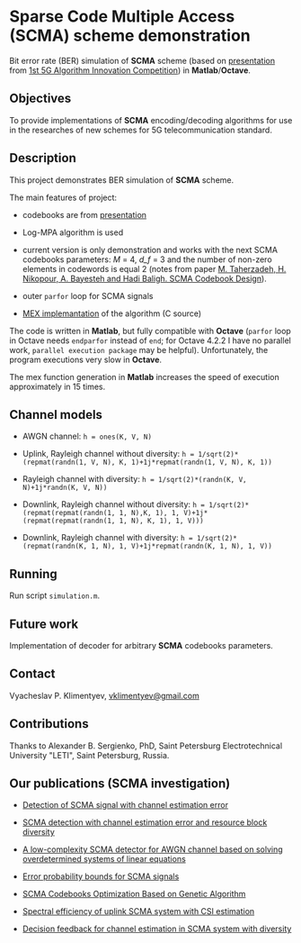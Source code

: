 # Sparse Code Multiple Access (SCMA) scheme demonstration

Bit error rate (BER) simulation of **SCMA** scheme (based on [presentation](http://www.innovateasia.com/5g/images/pdf/1st%205G%20Algorithm%20Innovation%20Competition-ENV1.0%20-%20SCMA.pdf) from [1st 5G Algorithm Innovation Competition](http://www.innovateasia.com/5g/en/)) in **Matlab**/**Octave**.

## Objectives

To provide implementations of **SCMA** encoding/decoding algorithms for use in the researches of new schemes for 5G telecommunication standard.

## Description

This project demonstrates BER simulation of **SCMA** scheme.

The main features of project:

* codebooks are from [presentation](http://www.innovateasia.com/5g/images/pdf/1st%205G%20Algorithm%20Innovation%20Competition-ENV1.0%20-%20SCMA.pdf)

* Log-MPA algorithm is used

* current version is only demonstration and  works with the next SCMA codebooks parameters: *M* = 4, *d_f* = 3 and the number of non-zero elements in codewords is equal 2 (notes from paper [M. Taherzadeh, H. Nikopour, A. Bayesteh and Hadi Baligh. SCMA Codebook Design](https://arxiv.org/pdf/1408.3653v1.pdf)).

* outer `parfor` loop for SCMA signals

* [MEX implemantation](https://github.com/klimentyev/scma_mex) of the algorithm (C source)

The code is written in **Matlab**, but fully compatible with **Octave** (`parfor` loop in Octave needs `endparfor` instead of `end`; for Octave 4.2.2 I have no parallel work, `parallel execution package` may be helpful).
Unfortunately, the program executions very slow in **Octave**.

The mex function generation in **Matlab** increases the speed of execution approximately in 15 times.

## Channel models

* AWGN channel: `h = ones(K, V, N)`

* Uplink, Rayleigh channel without diversity: `h = 1/sqrt(2)*(repmat(randn(1, V, N), K, 1)+1j*repmat(randn(1, V, N), K, 1))`

* Rayleigh channel with diversity: `h = 1/sqrt(2)*(randn(K, V, N)+1j*randn(K, V, N))`

* Downlink, Rayleigh channel without diversity: `h = 1/sqrt(2)*(repmat(repmat(randn(1, 1, N),K, 1), 1, V)+1j*(repmat(repmat(randn(1, 1, N), K, 1), 1, V)))`

* Downlink, Rayleigh channel with diversity: `h = 1/sqrt(2)*(repmat(randn(K, 1, N), 1, V)+1j*repmat(randn(K, 1, N), 1, V))`

## Running

Run script `simulation.m`.

## Future work

Implementation of decoder for arbitrary **SCMA** codebooks parameters.

## Contact

Vyacheslav P. Klimentyev, vklimentyev@gmail.com

## Contributions

Thanks to Alexander B. Sergienko, PhD, Saint Petersburg Electrotechnical University "LETI", Saint Petersburg, Russia.

## Our publications (SCMA investigation)

* [Detection of SCMA signal with channel estimation error](http://ieeexplore.ieee.org/document/7561515/)

* [SCMA detection with channel estimation error and resource block diversity](http://ieeexplore.ieee.org/document/7491765/)

* [A low-complexity SCMA detector for AWGN channel based on solving overdetermined systems of linear equations](http://ieeexplore.ieee.org/document/7779331/)

* [Error probability bounds for SCMA signals](http://ieeexplore.ieee.org/document/7910519/)

* [SCMA Codebooks Optimization Based on Genetic Algorithm](http://ieeexplore.ieee.org/document/8011314/)

* [Spectral efficiency of uplink SCMA system with CSI estimation](http://ieeexplore.ieee.org/document/8071339/)

* [Decision feedback for channel estimation in SCMA system with diversity](http://ieeexplore.ieee.org/document/8317029/) 
